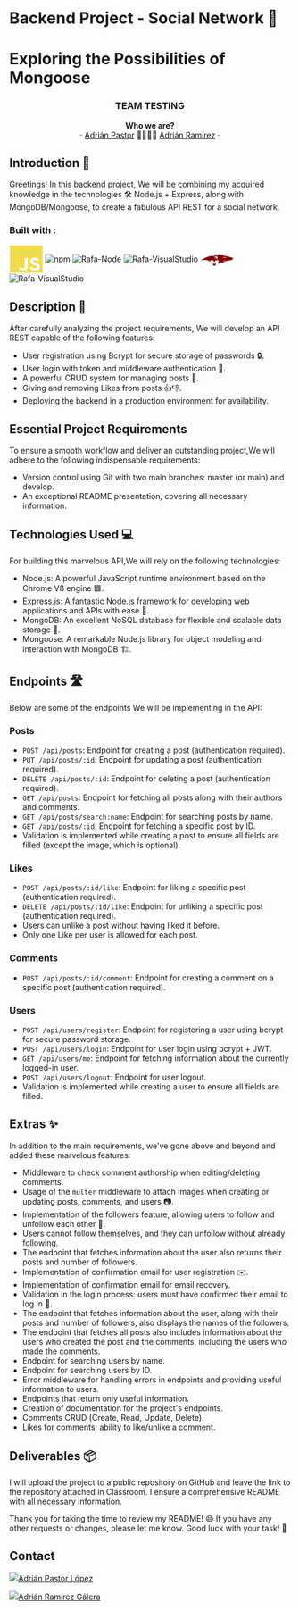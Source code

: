 # Backend Project - Social Network 🚀

<h1>Exploring the Possibilities of Mongoose</h1>

<h3 align="center">TEAM TESTING</h3>

<p align="center">
  <a><strong>Who we are?</strong>
  <br />
  ·
  <a href="https://github.com/apl09">Adrián Pastor</a>
  🤜🏽🤛🏽
  <a href="https://github.com/AdrianRgGit">Adrián Ramírez</a>
  ·
</p>


## Introduction 📜

Greetings! In this backend project, We will be combining my acquired knowledge in the technologies 🛠️ Node.js + Express, along with MongoDB/Mongoose, to create a fabulous API REST for a social network.


### Built with :

<img align="center" alt="Rafa-Js" height="50" width="60" src="https://raw.githubusercontent.com/devicons/devicon/master/icons/javascript/javascript-plain.svg">

<img align="center" alt="npm" height="50" width="60" src="https://cdn.jsdelivr.net/gh/devicons/devicon/icons/npm/npm-original-wordmark.svg">

<img align="center" alt="Rafa-Node" height="50" width="60" src="https://cdn.jsdelivr.net/gh/devicons/devicon/icons/nodejs/nodejs-original.svg">

<img align="center" alt="Rafa-VisualStudio" height="50" width="60" src="https://cdn.svgporn.com/logos/visual-studio-code.svg">

<img align="center" alt="Rafa-VisualStudio" height="50" width="60" src="https://raw.githubusercontent.com/github/explore/80688e429a7d4ef2fca1e82350fe8e3517d3494d/topics/mongoose/mongoose.png">

<img align="center" alt="Rafa-VisualStudio" height="50" width="60" src="https://w7.pngwing.com/pngs/956/695/png-transparent-mongodb-original-wordmark-logo-icon-thumbnail.png">



## Description 📝

After carefully analyzing the project requirements, We will develop an API REST capable of the following features:

- User registration using Bcrypt for secure storage of passwords 🔒.
- User login with token and middleware authentication 🎫.
- A powerful CRUD system for managing posts 📝.
- Giving and removing Likes from posts 👍👎.
- Deploying the backend in a production environment for availability.

## Essential Project Requirements

To ensure a smooth workflow and deliver an outstanding project,We will adhere to the following indispensable requirements:

- Version control using Git with two main branches: master (or main) and develop.
- An exceptional README presentation, covering all necessary information.

## Technologies Used 💻

For building this marvelous API,We will rely on the following technologies:

- Node.js: A powerful JavaScript runtime environment based on the Chrome V8 engine 🟩.
- Express.js: A fantastic Node.js framework for developing web applications and APIs with ease 🚀.
- MongoDB: An excellent NoSQL database for flexible and scalable data storage 🍃.
- Mongoose: A remarkable Node.js library for object modeling and interaction with MongoDB 🏗️.

## Endpoints 🛣️

Below are some of the endpoints We will be implementing in the API:

### Posts

- `POST /api/posts`: Endpoint for creating a post (authentication required).
- `PUT /api/posts/:id`: Endpoint for updating a post (authentication required).
- `DELETE /api/posts/:id`: Endpoint for deleting a post (authentication required).
- `GET /api/posts`: Endpoint for fetching all posts along with their authors and comments.
- `GET /api/posts/search:name`: Endpoint for searching posts by name.
- `GET /api/posts/:id`: Endpoint for fetching a specific post by ID.
- Validation is implemented while creating a post to ensure all fields are filled (except the image, which is optional).

### Likes

- `POST /api/posts/:id/like`: Endpoint for liking a specific post (authentication required).
- `DELETE /api/posts/:id/like`: Endpoint for unliking a specific post (authentication required).
- Users can unlike a post without having liked it before.
- Only one Like per user is allowed for each post.

### Comments

- `POST /api/posts/:id/comment`: Endpoint for creating a comment on a specific post (authentication required).

### Users

- `POST /api/users/register`: Endpoint for registering a user using bcrypt for secure password storage.
- `POST /api/users/login`: Endpoint for user login using bcrypt + JWT.
- `GET /api/users/me`: Endpoint for fetching information about the currently logged-in user.
- `POST /api/users/logout`: Endpoint for user logout.
- Validation is implemented while creating a user to ensure all fields are filled.

## Extras ✨

In addition to the main requirements, we've gone above and beyond and added these marvelous features:

- Middleware to check comment authorship when editing/deleting comments.
- Usage of the `multer` middleware to attach images when creating or updating posts, comments, and users 📷.
- Implementation of the followers feature, allowing users to follow and unfollow each other 👥.
- Users cannot follow themselves, and they can unfollow without already following.
- The endpoint that fetches information about the user also returns their posts and number of followers.
- Implementation of confirmation email for user registration ✉️.
- Implementation of confirmation email for email recovery.
- Validation in the login process: users must have confirmed their email to log in 📧.
- The endpoint that fetches information about the user, along with their posts and number of followers, also displays the names of the followers.
- The endpoint that fetches all posts also includes information about the users who created the post and the comments, including the users who made the comments.
- Endpoint for searching users by name.
- Endpoint for searching users by ID.
- Error middleware for handling errors in endpoints and providing useful information to users.
- Endpoints that return only useful information.
- Creation of documentation for the project's endpoints.
- Comments CRUD (Create, Read, Update, Delete).
- Likes for comments: ability to like/unlike a comment.

## Deliverables 📦

I will upload the project to a public repository on GitHub and leave the link to the repository attached in Classroom. I ensure a comprehensive README with all necessary information.

Thank you for taking the time to review my README! 😄 If you have any other requests or changes, please let me know. Good luck with your task! 🚀

## Contact

<a href="https://www.linkedin.com/in/adri%C3%A1n-pastor-l%C3%B3pez-0598bb282/" target="_blank"><img src="https://img.shields.io/badge/-LinkedIn-%230077B5?style=for-the-badge&logo=linkedin&logoColor=white" target="_blank">Adrián Pastor López</a> 

<a href="https://www.linkedin.com/in/adri%C3%A1n-ram%C3%ADrez-galera-216794264/" target="_blank"><img src="https://img.shields.io/badge/-LinkedIn-%230077B5?style=for-the-badge&logo=linkedin&logoColor=white" target="_blank">Adrián Ramírez Gálera</a> 
